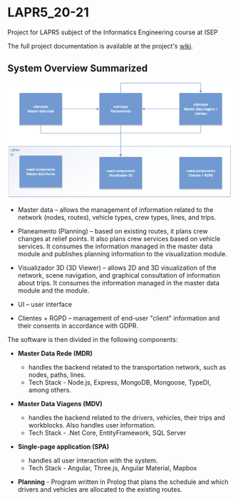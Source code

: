 # LAPR5_20-21
Project for LAPR5 subject of the Informatics Engineering course at ISEP

The full project documentation is available at the project's [wiki](https://github.com/TiagoFNB/LAPR5_20-21/wiki).

## System Overview Summarized

![SystemOverview](./images/visaogeralsistema_enunciado.png)


- Master data –  allows the management of information related to the network (nodes, routes), vehicle types, crew types, lines, and trips.

- Planeamento (Planning) – based on existing routes, it plans crew changes at relief points. It also plans crew services based on vehicle services. It consumes the information managed in the master data module and publishes planning information to the visualization module.

- Visualizador 3D (3D Viewer) –  allows 2D and 3D visualization of the network, scene navigation, and graphical consultation of information about trips. It consumes the information managed in the master data module and the module.

- UI – user interface

- Clientes + RGPD – management of end-user "client" information and their consents in accordance with GDPR.

The software is then divided in the following components:

- **Master Data Rede (MDR)** 
  -  handles the backend related to the transportation network, such as nodes, paths, lines.
  -  Tech Stack - Node.js, Express, MongoDB, Mongoose, TypeDI, among others.


- **Master Data Viagens (MDV)**
  -  handles the backend related to the drivers, vehicles, their trips and workblocks. Also handles user information.
  -  Tech Stack - .Net Core, EntityFramework, SQL Server

- **Single-page application (SPA)**
    - handles all user interaction with the system.
    - Tech Stack - Angular, Three.js, Angular Material, Mapbox 

- **Planning** - Program written in Prolog that plans the schedule and which drivers and vehicles are allocated to the existing routes.


